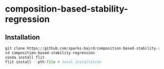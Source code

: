 # composition-based-stability-regression

## Installation
```python
git clone https://github.com/sparks-baird/composition-based-stability-regression.git
cd composition-based-stability-regression
conda install flit
flit install --pth-file # local installation
```
